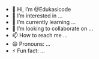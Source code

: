 - 👋 Hi, I’m @Edukasicode
- 👀 I’m interested in ...
- 🌱 I’m currently learning ...
- 💞️ I’m looking to collaborate on ...
- 📫 How to reach me ...
- 😄 Pronouns: ...
- ⚡ Fun fact: ...

<!---
Edukasicode/Edukasicode is a ✨ special ✨ repository because its `README.md` (this file) appears on your GitHub profile.
You can click the Preview link to take a look at your changes.
--->
